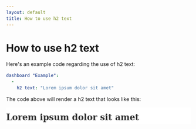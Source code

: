 ```yaml
---
layout: default
title: How to use h2 text
---
```


# How to use h2 text
Here's an example code regarding the use of h2 text: 

```yaml
dashboard "Example": 
  - 
    h2 text: "Lorem ipsum dolor sit amet"

```
The code above will render a h2 text that looks like this:

![](../screenshots/h2_text.png)

